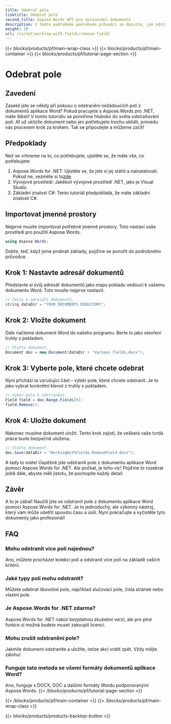 ```yaml
---
title: Odebrat pole
linktitle: Odebrat pole
second_title: Aspose.Words API pro zpracování dokumentů
description: V tomto podrobném podrobném průvodci se dozvíte, jak odstranit pole z dokumentů aplikace Word pomocí Aspose.Words for .NET. Ideální pro vývojáře a správu dokumentů.
weight: 10
url: /cs/net/working-with-fields/remove-field/
---
```


{{< blocks/products/pf/main-wrap-class >}}
{{< blocks/products/pf/main-container >}}
{{< blocks/products/pf/tutorial-page-section >}}

# Odebrat pole

## Zavedení

Zasekli jste se někdy při pokusu o odstranění nežádoucích polí z dokumentů aplikace Word? Pokud pracujete s Aspose.Words pro .NET, máte štěstí! V tomto tutoriálu se ponoříme hluboko do světa odstraňování polí. Ať už uklízíte dokument nebo jen potřebujete trochu uklidit, provedu vás procesem krok za krokem. Tak se připoutejte a můžeme začít!

## Předpoklady

Než se vrhneme na to, co potřebujete, ujistěte se, že máte vše, co potřebujete:

1.  Aspose.Words for .NET: Ujistěte se, že jste si jej stáhli a nainstalovali. Pokud ne, vezměte si to[zde](https://releases.aspose.com/words/net/).
2. Vývojové prostředí: Jakékoli vývojové prostředí .NET, jako je Visual Studio.
3. Základní znalost C#: Tento tutoriál předpokládá, že máte základní znalosti C#.

## Importovat jmenné prostory

Nejprve musíte importovat potřebné jmenné prostory. Toto nastaví vaše prostředí pro použití Aspose.Words.

```csharp
using Aspose.Words;
```

Dobře, teď, když jsme probrali základy, pojďme se ponořit do podrobného průvodce.

## Krok 1: Nastavte adresář dokumentů

Představte si svůj adresář dokumentů jako mapu pokladu vedoucí k vašemu dokumentu Word. Toto musíte nejprve nastavit.

```csharp
// Cesta k adresáři dokumentů.
string dataDir = "YOUR DOCUMENTS DIRECTORY";
```

## Krok 2: Vložte dokument

Dále načteme dokument Word do našeho programu. Berte to jako otevření truhly s pokladem.

```csharp
// Vložte dokument.
Document doc = new Document(dataDir + "Various fields.docx");
```

## Krok 3: Vyberte pole, které chcete odebrat

Nyní přichází ta vzrušující část – výběr pole, které chcete odstranit. Je to jako vybrat konkrétní klenot z truhly s pokladem.

```csharp
// Výběr pole k odstranění.
Field field = doc.Range.Fields[0];
field.Remove();
```

## Krok 4: Uložte dokument

Nakonec musíme dokument uložit. Tento krok zajistí, že veškerá vaše tvrdá práce bude bezpečně uložena.

```csharp
// Uložte dokument.
doc.Save(dataDir + "WorkingWithFields.RemoveField.docx");
```

A tady to máte! Úspěšně jste odstranili pole z dokumentu aplikace Word pomocí Aspose.Words for .NET. Ale počkat, je toho víc! Pojďme to rozebrat ještě dále, abyste měli jistotu, že pochopíte každý detail.

## Závěr

A to je zábal! Naučili jste se odstranit pole z dokumentu aplikace Word pomocí Aspose.Words for .NET. Je to jednoduchý, ale výkonný nástroj, který vám může ušetřit spoustu času a úsilí. Nyní pokračujte a vyčistěte tyto dokumenty jako profesionál!

## FAQ

### Mohu odstranit více polí najednou?
Ano, můžete procházet kolekcí polí a odstranit více polí na základě vašich kritérií.

### Jaké typy polí mohu odstranit?
Můžete odebrat libovolné pole, například slučovací pole, čísla stránek nebo vlastní pole.

### Je Aspose.Words for .NET zdarma?
Aspose.Words for .NET nabízí bezplatnou zkušební verzi, ale pro plné funkce si možná budete muset zakoupit licenci.

### Mohu zrušit odstranění pole?
Jakmile dokument odstraníte a uložíte, nelze akci vrátit zpět. Vždy mějte zálohu!

### Funguje tato metoda se všemi formáty dokumentů aplikace Word?
Ano, funguje s DOCX, DOC a dalšími formáty Wordu podporovanými Aspose.Words.
{{< /blocks/products/pf/tutorial-page-section >}}

{{< /blocks/products/pf/main-container >}}
{{< /blocks/products/pf/main-wrap-class >}}

{{< blocks/products/products-backtop-button >}}
